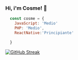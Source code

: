 ### Hi, i'm Cosme! 👋
```js
  const cosme = {
    JavaScript: 'Medio'
    PHP: 'Medio',
    ReactNative:'Principiante'
    
  }
```
[![GitHub Streak](http://github-readme-streak-stats.herokuapp.com?user=CsmFulanito&theme=gruvbox&hide_border=true&date_format=j%20M%5B%20Y%5D&locale=es)](https://git.io/streak-stats)
<!--

-->
